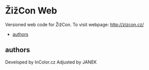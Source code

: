 ŽižCon Web
==========

Versioned web code for ŽižCon.
To visit webpage: http://zizcon.cz/

 * [authors](#authors)

authors
-------
Developed by InColor.cz
Adjusted by JANEK
